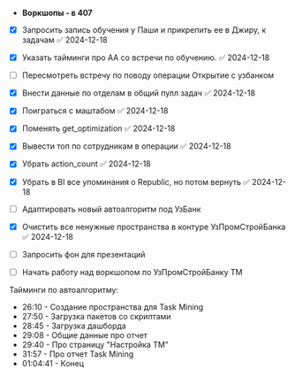 - **Воркшопы - в 407**
- [x] Запросить запись обучения у Паши и прикрепить ее в Джиру, к задачам ✅ 2024-12-18
- [x] Указать тайминги про АА со встречи по обучению. ✅ 2024-12-18
- [ ] Пересмотреть встречу по поводу операции Открытие с узбанком
- [x] Внести данные по отделам в общий пулл задач ✅ 2024-12-18
- [x] Поиграться с маштабом ✅ 2024-12-18
- [x] Поменять get_optimization ✅ 2024-12-18
- [x] Вывести топ по сотрудникам в операции ✅ 2024-12-18
- [x] Убрать action_count ✅ 2024-12-18
- [x] Убрать в BI все упоминания о Republic, но потом вернуть ✅ 2024-12-18

- [ ] Адаптировать новый автоалгоритм под УзБанк
- [x] Очистить все ненужные пространства в контуре УзПромСтройБанка ✅ 2024-12-18
- [ ] Запросить фон для презентаций
- [ ] Начать работу над воркшопом по УзПромСтройБанку ТМ


Тайминги по автоалгоритму:
- 26:10 - Создание пространства для Task Mining
- 27:50 - Загрузка пакетов со скриптами
- 28:45 - Загрузка дашборда
- 29:08 - Общие данные про отчет
- 29:40 - Про страницу "Настройка ТМ"
- 31:57 - Про отчет Task Mining
- 01:04:41 - Конец

